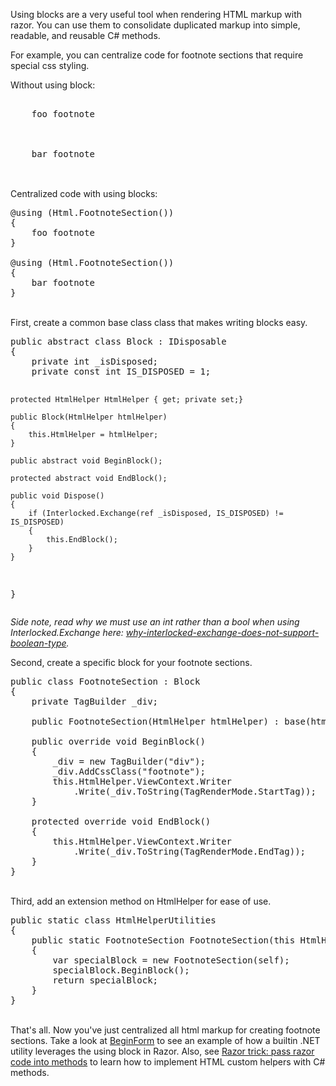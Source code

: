 Using blocks are a very useful tool when rendering HTML markup with razor.  You can use them to consolidate duplicated markup into simple, readable, and reusable C# methods.

<!--more-->
For example, you can centralize code for footnote sections that require special css styling.

Without using block:

<pre>
<div class="footnote">
    <span>foo footnote</span>
</div>

<div class="footnote">
    <span>bar footnote</span>
</div>
</pre>
<br/>
Centralized code with using blocks:

<pre>
@using (Html.FootnoteSection())
{
    <span>foo footnote</span>
}

@using (Html.FootnoteSection())
{
    <span>bar footnote</span>
}
</pre>
<br/>
First, create a common base class class that makes writing blocks easy.
<br/>
<pre>
public abstract class Block : IDisposable
{
    private int _isDisposed;
    private const int IS_DISPOSED = 1;

    protected HtmlHelper HtmlHelper { get; private set;}

    public Block(HtmlHelper htmlHelper)
    {
        this.HtmlHelper = htmlHelper;
    }

    public abstract void BeginBlock();

    protected abstract void EndBlock();

    public void Dispose()
    {
        if (Interlocked.Exchange(ref _isDisposed, IS_DISPOSED) != IS_DISPOSED)
        {
            this.EndBlock();
        }
    }
}
</pre>

<em>Side note, read why we must use an int rather than a bool when using Interlocked.Exchange here: <a href="http://stackoverflow.com/questions/6164751/why-interlocked-exchange-does-not-support-boolean-type">why-interlocked-exchange-does-not-support-boolean-type</a>.</em>

Second, create a specific block for your footnote sections.
<br/>
<pre>
public class FootnoteSection : Block
{
    private TagBuilder _div;

    public FootnoteSection(HtmlHelper htmlHelper) : base(htmlHelper) { }

    public override void BeginBlock()
    {
        _div = new TagBuilder("div");
        _div.AddCssClass("footnote");
        this.HtmlHelper.ViewContext.Writer
            .Write(_div.ToString(TagRenderMode.StartTag));
    }

    protected override void EndBlock()
    {
        this.HtmlHelper.ViewContext.Writer
            .Write(_div.ToString(TagRenderMode.EndTag));
    }
}
</pre>
<br/>
Third, add an extension method on HtmlHelper for ease of use.
<br/>
<pre>
public static class HtmlHelperUtilities
{
    public static FootnoteSection FootnoteSection(this HtmlHelper self)
    {
        var specialBlock = new FootnoteSection(self);
        specialBlock.BeginBlock();
        return specialBlock;
    }
}
</pre>
<br/>
That's all.  Now you've just centralized all html markup for creating footnote sections.  Take a look at <a href="http://msdn.microsoft.com/en-us/library/system.web.mvc.html.formextensions.beginform(v=vs.118).aspx">BeginForm</a> to see an example of how a builtin .NET utility leverages the using block in Razor. Also, see <a href="http://www.codeducky.org/razor-trick-pass-razor-code-into-methods/">Razor trick: pass razor code into methods</a> to learn how to implement HTML custom helpers with C# methods.